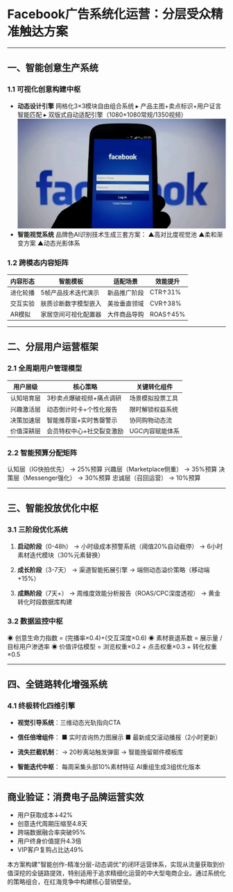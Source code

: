 
# Facebook广告系统化运营：分层受众精准触达方案

---

## 一、智能创意生产系统

### 1.1 可视化创意构建中枢
- **动态设计引擎**
  网格化3×3模块自由组合系统
  ▸ 产品主图+卖点标识+用户证言智能匹配
  ▸ 双版式自动适配引擎（1080×1080常规/1350视频）
![替代文字](微信图片_20250402110432.png)
- **智能视觉系统**
  品牌色AI识别技术生成三套方案：
  ▲高对比度视觉池 ▲柔和渐变方案 ▲动态光影体系

### 1.2 跨模态内容矩阵
| 内容形态    | 智能模板                  | 适配场景          | 效能提升          |
|-------------|---------------------------|-------------------|-------------------|
| 进化轮播    | 5帧产品技术迭代演示       | 新品推广阶段      | CTR↑31%           |
| 交互实验    | 肤质诊断数字模型嵌入      | 美妆垂直领域      | CVR↑38%           | 
| AR模拟      | 家居空间可视化配置器      | 大件商品导购      | ROAS↑45%          |

---

## 二、分层用户运营框架

### 2.1 全周期用户管理模型
| 用户层级       | 核心策略                    | 关键转化组件          |
|----------------|----------------------------|-----------------------|
| 认知培育层     | 3秒卖点爆破视频+痛点调研   | 场景模拟投票工具      |
| 兴趣激活层     | 动态倒计时卡+个性化报告    | 限时解锁权益系统      |
| 决策加速层     | 智能推荐窗+实时售罄警示    | 协同购物动态流        |
| 价值深耕层     | 会员特权中心+社交裂变激励  | UGC内容赋能体系       |

### 2.2 智能预算分配矩阵

认知层（IG快拍优先） → 25%预算
兴趣层（Marketplace侧重） → 35%预算
决策层（Messenger强化） → 30%预算
忠诚层（召回运营） → 10%预算


---

## 三、智能投放优化中枢

### 3.1 三阶段优化系统
1. **启动阶段**（0-48h）
   → 小时级成本预警系统（阈值20%自动截停）
   → 6小时素材迭代模块（30%元素替换）

2. **成长阶段**（3-7天）
   → 渠道智能拓展引擎
   → 端侧动态溢价策略（移动端+15%）

3. **成熟阶段**（7天+）
   → 周维度效能分析报告（ROAS/CPC深度透视）
   → 黄金转化时段数据库构建

### 3.2 数据监控中枢

◉ 创意生命力指数 = (完播率×0.4)+(交互深度×0.6)
◉ 素材衰退系数 = 展示量 / 目标用户渗透率
◉ 价值评估模型 = 浏览权重×0.2 + 点击权重×0.3 + 转化权重×0.5


---

## 四、全链路转化增强系统

### 4.1 终极转化四维引擎
- **视觉引导系统**：三维动态光轨指向CTA
- **信任倍增组件**：
   ■ 实时咨询热力图展示
   ■ 最新成交滚动播报（2小时更新）

- **流失拦截机制**：
   → 20秒离站触发弹窗
   → 智能挽留邮件模板库

- **智能迭代中枢**：
   每周采集头部10%素材特征
   AI重组生成3组优化版本

---

## 商业验证：消费电子品牌运营实效
- 用户获取成本↓42%
- 创意迭代周期压缩至4.8天
- 跨端数据融合率突破95%
- 用户终身价值提升4.3倍
- VIP客户复购占比达49%

本方案构建"智能创作-精准分层-动态调优"的闭环运营体系，实现从流量获取到价值深挖的全链路提效，特别适用于追求精细化运营的中大型电商企业。通过系统化的策略组合，在红海竞争中构建核心营销壁垒。
